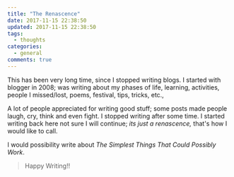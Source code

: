 ```yaml
---
title: "The Renascence"
date: 2017-11-15 22:38:50
updated: 2017-11-15 22:38:50
tags:
  - thoughts
categories:
  - general
comments: true
---
```

This has been very long time, since I stopped writing blogs. I started with blogger in 2008; was writing about my phases of life, learning, activities, people I missed/lost, poems, festival, tips, tricks, etc.,  
<!--more-->
A lot of people appreciated for writing good stuff; some posts made people laugh, cry, think and even fight.  I stopped writing after some time.  I started writing back here not sure I will continue; _its just a renascence,_ that's how I would like to call.  

I would possibility write about _The Simplest Things That Could Possibly Work_.

>Happy Writing!!
